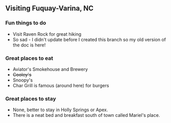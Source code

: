 ## Visiting Fuquay-Varina, NC

### Fun things to do

- Visit Raven Rock for great hiking
- So sad - I didn't update before I created this branch so my old version of the doc is here!


### Great places to eat

- Aviator's Smokehouse and Brewery
- ~~Cooley's~~
- Snoopy's
- Char Grill is famous (around here) for burgers

### Great places to stay

- None, better to stay in Holly Springs or Apex.
- There is a neat bed and breakfast south of town called Mariel's place.
